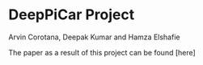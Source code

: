 # DeepPiCar Project

Arvin Corotana, Deepak Kumar and Hamza Elshafie

The paper as a result of this project can be found [here]
